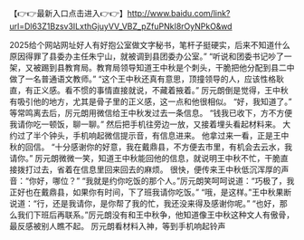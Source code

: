 【👉👉最新入口点击进入👉👉】http://www.baidu.com/link?url=Dl63Z1Bzsv3ILxthGjuyVV_VBZ_pZfuPNkI8rOyNPkO&wd






2025给个网站网址好人有好抱公室做文字秘书，笔杆子挺硬实，后来不知道什么原因得罪了县委办主任朱宁山，就被调到县团委办公室。”
“听说和团委书记吵了一架，又被踢到县教育局。教育局领导知道王中秋是个刺头，干脆把他分配到县二中做了一名普通语文教师。”
“这个王中秋还真有意思，顶撞领导的人，应该性格耿直，有正义感。看不惯的事情直接就说，不藏着掖着。”
厉元朗倒是觉得，王中秋有吸引他的地方，尤其是骨子里的正义感，这一点和他很相似。
“好，我知道了。”
等常鸣离去后，厉元朗用微信给王中秋发过去一条信息。
“钱我已收下，方不方便我请你吃一顿饭，聊一聊。”
然后把手机往旁边一放，又接着埋头看起材料来。
大约过了半个钟头，手机响起微信提示音，有信息进来。
他拿过来一看，正是王中秋的回信。
“十分感谢你的好意，我在戴鼎县，不方便去市里，有机会去云水，我请你。”
厉元朗微微一笑，知道王中秋能回他的信息，就说明王中秋不忙，干脆直接拨打过去，省着在信息里回来回去的麻烦。
很快，便传来王中秋低沉浑厚的声音：“你好，哪位？”
“我就是约你吃饭的那个人。”厉元朗笑呵呵说道：“巧极了，我正好也在戴鼎县，如果你有时间，下了班我请你吃饭。”
“哦，是这样。”王中秋果断说道：“行，还是我请你，是你帮了我的忙，我还没来得及感谢你呢。”
“也好，那么我们下班后再联系。”厉元朗没有和王中秋争，他知道像王中秋这种文人有傲骨，最反感被别人瞧不起。
厉元朗看材料入神，等到手机响起铃声
